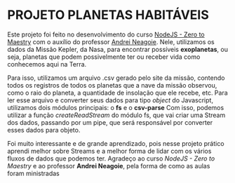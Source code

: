 # PROJETO PLANETAS HABITÁVEIS

Este projeto foi feito no desenvolvimento do curso [NodeJS - Zero to Maestry](https://www.udemy.com/course/complete-nodejs-developer-zero-to-mastery/) com o auxílio do professor [Andrei Neagoie](https://www.linkedin.com/in/andreineagoie/?original_referer=https%3A%2F%2Fwww%2Egoogle%2Ecom%2F&originalSubdomain=ca).
Nele, utilizamos os dados da Missão Kepler, da Nasa, para encontrar possíveis **exoplanetas**, ou seja, planetas que podem possivelmente ter ou receber vida como conhecemos aqui na Terra.

Para isso, utilizamos um arquivo .csv gerado pelo site da missão, contendo todos os registros de todos os planetas que a nave da missão observou, como o raio do planeta, a quantidade de insolação que ele recebe, etc.
Para ler esse arquivo e converter seus dados para tipo *object* do Javascript, utilizamos dois módulos principais: o **fs** e o **csv-parse**
Com isso, podemos utilizar a função *createReadStream* do módulo fs, que vai criar uma Stream dos dados, passando por um pipe, que será responsável por converter esses dados para objeto.

Foi muito interessante e de grande aprendizado, pois nesse projeto prático aprendi melhor sobre Streams e a melhor forma de lidar com os vários fluxos de dados que podemos ter. Agradeço ao curso *NodeJS - Zero to Maestry* e ao professor **Andrei Neagoie**, pela forma de como as aulas foram ministradas